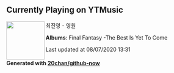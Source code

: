## Currently Playing on YTMusic

[<img align="left" width="100" src="https://lh3.googleusercontent.com/UbcmZxvF1oAXlOsrMo2L6VCpeelfmi1UJFx0-NBzMD895SBKNrLDFvucbW7PlFopcLuFeSgqC-XUOr-Q">](https://music.youtube.com/channel/UCE-7-YofEUSr-AnfiqKI92g)

최진영 - 영원

**Albums**: Final Fantasy -The Best Is Yet To Come

Last updated at 08/07/2020 13:31

#### Generated with [20chan/github-now](https://github.com/20chan/github-now)


<!--
**20chan/20chan** is a ✨ _special_ ✨ repository because its `README.md` (this file) appears on your GitHub profile.

Here are some ideas to get you started:

- 🔭 I’m currently working on ...
- 🌱 I’m currently learning ...
- 👯 I’m looking to collaborate on ...
- 🤔 I’m looking for help with ...
- 💬 Ask me about ...
- 📫 How to reach me: ...
- 😄 Pronouns: ...
- ⚡ Fun fact: ...
-->
